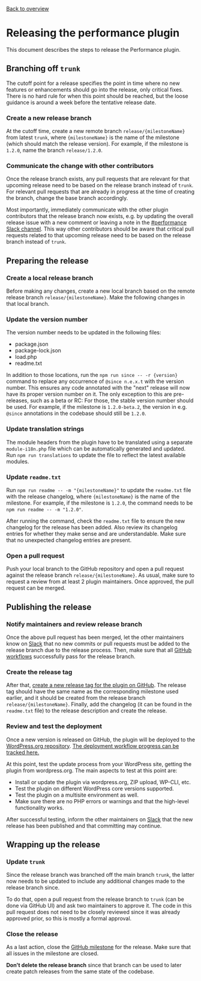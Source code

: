 [Back to overview](./README.md)

# Releasing the performance plugin

This document describes the steps to release the Performance plugin.

## Branching off `trunk`

The cutoff point for a release specifies the point in time where no new features or enhancements should go into the release, only critical fixes. There is no hard rule for when this point should be reached, but the loose guidance is around a week before the tentative release date.

### Create a new release branch

At the cutoff time, create a new remote branch `release/{milestoneName}` from latest `trunk`, where `{milestoneName}` is the name of the milestone (which should match the release version). For example, if the milestone is `1.2.0`, name the branch `release/1.2.0`.

### Communicate the change with other contributors

Once the release branch exists, any pull requests that are relevant for that upcoming release need to be based on the release branch instead of `trunk`. For relevant pull requests that are already in progress at the time of creating the branch, change the base branch accordingly.

Most importantly, immediately communicate with the other plugin contributors that the release branch now exists, e.g. by updating the overall release issue with a new comment or leaving a note in the [#performance Slack channel](https://wordpress.slack.com/archives/performance). This way other contributors should be aware that critical pull requests related to that upcoming release need to be based on the release branch instead of `trunk`.

## Preparing the release

### Create a local release branch

Before making any changes, create a new local branch based on the remote release branch `release/{milestoneName}`. Make the following changes in that local branch.

### Update the version number

The version number needs to be updated in the following files:

- package.json
- package-lock.json
- load.php
- readme.txt

In addition to those locations, run the `npm run since -- -r {version}` command to replace any occurrence of `@since n.e.x.t` with the version number. This ensures any code annotated with the "next" release will now have its proper version number on it. The only exception to this are pre-releases, such as a beta or RC: For those, the stable version number should be used. For example, if the milestone is `1.2.0-beta.2`, the version in e.g. `@since` annotations in the codebase should still be `1.2.0`.

### Update translation strings

The module headers from the plugin have to be translated using a separate `module-i18n.php` file which can be automatically generated and updated. Run `npm run translations` to update the file to reflect the latest available modules.

### Update `readme.txt`

Run `npm run readme -- -m "{milestoneName}"` to update the `readme.txt` file with the release changelog, where `{milestoneName}` is the name of the milestone. For example, if the milestone is `1.2.0`, the command needs to be `npm run readme -- -m "1.2.0"`.

After running the command, check the `readme.txt` file to ensure the new changelog for the release has been added. Also review its changelog entries for whether they make sense and are understandable. Make sure that no unexpected changelog entries are present.

### Open a pull request

Push your local branch to the GitHub repository and open a pull request against the release branch `release/{milestoneName}`. As usual, make sure to request a review from at least 2 plugin maintainers. Once approved, the pull request can be merged.

## Publishing the release

### Notify maintainers and review release branch

Once the above pull request has been merged, let the other maintainers know on [Slack](https://wordpress.slack.com/archives/performance) that no new commits or pull requests must be added to the release branch due to the release process. Then, make sure that all [GitHub workflows](https://github.com/WordPress/performance/actions) successfully pass for the release branch.

### Create the release tag

After that, [create a new release tag for the plugin on GitHub](https://github.com/WordPress/performance/releases/new). The release tag should have the same name as the corresponding milestone used earlier, and it should be created from the release branch `release/{milestoneName}`. Finally, add the changelog (it can be found in the `readme.txt` file) to the release description and create the release.

### Review and test the deployment

Once a new version is released on GitHub, the plugin will be deployed to the [WordPress.org repository](https://wordpress.org/plugins/performance-lab/). [The deployment workflow progress can be tracked here.](https://github.com/WordPress/performance/actions/workflows/deploy-dotorg.yml)

At this point, test the update process from your WordPress site, getting the plugin from wordpress.org. The main aspects to test at this point are:

* Install or update the plugin via wordpress.org, ZIP upload, WP-CLI, etc.
* Test the plugin on different WordPress core versions supported.
* Test the plugin on a multisite environment as well.
* Make sure there are no PHP errors or warnings and that the high-level functionality works.

After successful testing, inform the other maintainers on [Slack](https://wordpress.slack.com/archives/performance) that the new release has been published and that committing may continue.

## Wrapping up the release

### Update `trunk`

Since the release branch was branched off the main branch `trunk`, the latter now needs to be updated to include any additional changes made to the release branch since.

To do that, open a pull request from the release branch to `trunk` (can be done via GitHub UI) and ask two maintainers to approve it. The code in this pull request does not need to be closely reviewed since it was already approved prior, so this is mostly a formal approval.

### Close the release

As a last action, close the [GitHub milestone](https://github.com/WordPress/performance/milestones) for the release. Make sure that all issues in the milestone are closed.

**Don't delete the release branch** since that branch can be used to later create patch releases from the same state of the codebase.
